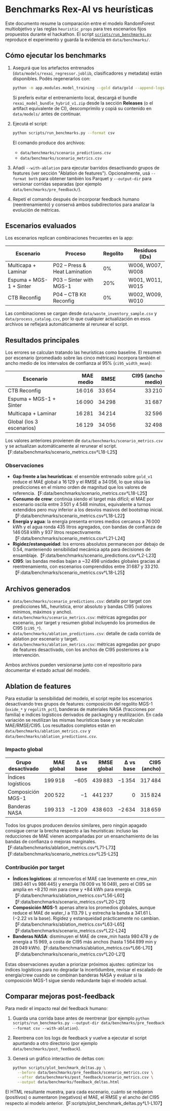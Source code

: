 # Benchmarks Rex-AI vs heurísticas

Este documento resume la comparación entre el modelo RandomForest multiobjetivo
y las reglas `heuristic_props` para tres escenarios fijos propuestos durante el
hackathon. El script [`scripts/run_benchmarks.py`](scripts/run_benchmarks.py)
reproduce el experimento y guarda la evidencia en `data/benchmarks/`.

## Cómo ejecutar los benchmarks

1. Asegurá que los artefactos entrenados (`data/models/rexai_regressor.joblib`,
   clasificadores y metadata) están disponibles. Podés regenerarlos con:

   ```bash
   python -m app.modules.model_training --gold data/gold --append-logs "data/logs/feedback_*.parquet"
   ```

   Si preferís evitar el entrenamiento local, descargá el bundle
   `rexai_model_bundle_hybrid_v1.zip` desde la sección **Releases** (o el
   artifact equivalente de CI), descomprimilo y copiá su contenido en
   `data/models/` antes de continuar.
2. Ejecutá el script:

   ```bash
   python scripts/run_benchmarks.py --format csv
   ```

   El comando produce dos archivos:

   - `data/benchmarks/scenario_predictions.csv`
   - `data/benchmarks/scenario_metrics.csv`

3. Añadí `--with-ablation` para ejecutar barridos desactivando grupos de
   features (ver sección "Ablation de features"). Opcionalmente, usá
   `--format both` para obtener también los Parquet y `--output-dir` para
   versionar corridas separadas (por ejemplo `data/benchmarks/pre_feedback/`).

4. Repetí el comando después de incorporar feedback humano (reentrenamiento) y
   conservá ambos subdirectorios para analizar la evolución de métricas.

## Escenarios evaluados

Los escenarios replican combinaciones frecuentes en la app:

| Escenario | Proceso | Regolito | Residuos (IDs) |
|-----------|---------|----------|----------------|
| Multicapa + Laminar | P02 – Press & Heat Lamination | 0% | W006, W007, W008 |
| Espuma + MGS-1 + Sinter | P03 – Sinter with MGS-1 | 20% | W001, W011, W015 |
| CTB Reconfig | P04 – CTB Kit Reconfig | 0% | W002, W009, W010 |

Las combinaciones se cargan desde `data/waste_inventory_sample.csv` y
`data/process_catalog.csv`, por lo que cualquier actualización en esos archivos
se reflejará automáticamente al rerunear el script.

## Resultados principales

Los errores se calculan tratando las heurísticas como baseline. El resumen por
escenario (promediado sobre las cinco métricas) incorpora también el ancho
medio de los intervalos de confianza al 95% (`ci95_width_mean`):

| Escenario | MAE medio | RMSE | CI95 (ancho medio) |
|-----------|----------:|-----:|-------------------:|
| CTB Reconfig | 16 016 | 33 654 | 33 210 |
| Espuma + MGS-1 + Sinter | 16 090 | 34 298 | 31 687 |
| Multicapa + Laminar | 16 281 | 34 214 | 32 596 |
| Global (los 3 escenarios) | 16 129 | 34 056 | 32 498 |

Los valores anteriores provienen de `data/benchmarks/scenario_metrics.csv` y se
actualizan automáticamente al rerunear el script.【F:data/benchmarks/scenario_metrics.csv†L18-L25】

### Observaciones

* **Gap frente a las heurísticas**: el ensemble entrenado sobre `gold_v1` reduce
  el MAE global a 16 129 y el RMSE a 34 056, lo que sitúa las predicciones en el
  mismo orden de magnitud que los valores de referencia.【F:data/benchmarks/scenario_metrics.csv†L18-L25】
* **Consumo de crew**: continúa siendo el target más difícil; el MAE por
  escenario oscila entre 3 501 y 4 548 minutos, equivalente a turnos extendidos
  pero muy inferior a los desvíos masivos del bootstrap inicial.【F:data/benchmarks/scenario_metrics.csv†L18-L22】
* **Energía y agua**: la energía presenta errores medios cercanos a 76 000 kWh y
  el agua ronda 435 litros agregados, con bandas de confianza de 146 058 kWh y
  937 litros respectivamente.【F:data/benchmarks/scenario_metrics.csv†L21-L24】
* **Rigidez/estanqueidad**: los errores absolutos permanecen por debajo de 0.54,
  manteniendo sensibilidad mecánica apta para decisiones de ensamblaje.【F:data/benchmarks/scenario_predictions.csv†L2-L23】
* **CI95**: las bandas medias bajan a ~32 498 unidades globales gracias al
  reentrenamiento, con escenarios comprendidos entre 31 687 y 33 210.【F:data/benchmarks/scenario_metrics.csv†L18-L25】

## Archivos generados

* `data/benchmarks/scenario_predictions.csv`: detalle por target con
  predicciones ML, heurística, error absoluto y bandas CI95 (valores mínimos,
  máximos y ancho).
* `data/benchmarks/scenario_metrics.csv`: métricas agregadas por escenario,
  por target y resumen global incluyendo los promedios de CI95 (`ci95_*`).
* `data/benchmarks/ablation_predictions.csv`: detalle de cada corrida de
  ablation por escenario y target.
* `data/benchmarks/ablation_metrics.csv`: métricas agregadas por grupo de
  features desactivado, con los anchos de CI95 posteriores a la intervención.

Ambos archivos pueden versionarse junto con el repositorio para documentar el
estado actual del modelo.

## Ablation de features

Para estudiar la sensibilidad del modelo, el script repite los escenarios
desactivando tres grupos de features: composición del regolito MGS-1
(`oxide_*` y `regolith_pct`), banderas de materiales NASA (fracciones por
familia) e índices logísticos derivados de packaging y reutilización. En cada
variación se reutilizan las mismas heurísticas base y se recalculan
MAE/RMSE/CI95. Los resultados completos están en
`data/benchmarks/ablation_metrics.csv` y `data/benchmarks/ablation_predictions.csv`.

### Impacto global

| Grupo desactivado | MAE global | Δ vs base | RMSE global | Δ vs base | CI95 (ancho) | Δ CI95 |
|-------------------|-----------:|----------:|------------:|----------:|-------------:|-------:|
| Índices logísticos | 199 918 | −605 | 439 883 | −1 354 | 317 484 | +1 659 |
| Composición MGS-1 | 200 522 | −1 | 441 237 | 0 | 315 824 | −1 |
| Banderas NASA | 199 313 | −1 209 | 438 603 | −2 634 | 318 659 | +2 834 |

Todos los grupos producen desvíos similares, pero ningún apagado consigue cerrar
la brecha respecto a las heurísticas: incluso las reducciones de MAE vienen
acompañadas por un ensanchamiento de las bandas de confianza o mejoras
marginales.【F:data/benchmarks/ablation_metrics.csv†L71-L73】【F:data/benchmarks/scenario_metrics.csv†L25-L25】

### Contribución por target

* **Índices logísticos**: al removerlos el MAE cae levemente en crew_min (983 461
  vs 986 445) y energía (16 009 vs 16 049), pero el CI95 se amplía en +8 210 min
  para crew y +84 kWh para energía.【F:data/benchmarks/ablation_metrics.csv†L56-L60】【F:data/benchmarks/scenario_metrics.csv†L20-L21】
* **Composición MGS-1**: apenas altera los promedios globales, aunque reduce el
  MAE de water_l a 113.79 L y estrecha la banda a 341.61 L (−2.22 vs la base).
  Rigidez y estanqueidad prácticamente no cambian.【F:data/benchmarks/ablation_metrics.csv†L63-L65】【F:data/benchmarks/scenario_metrics.csv†L22-L24】
* **Banderas NASA**: disminuyen el MAE de crew_min hasta 980 478 y de energía a
  15 969, a costa de CI95 más anchos (hasta 1 564 899 min y 28 049 kWh).【F:data/benchmarks/ablation_metrics.csv†L66-L70】【F:data/benchmarks/scenario_metrics.csv†L20-L21】

Estas observaciones ayudan a priorizar próximos ajustes: optimizar los índices
logísticos para no degradar la incertidumbre, revisar el escalado de energía/crew
cuando se combinan banderas NASA y evaluar si la composición MGS-1 sigue siendo
redundante bajo el modelo actual.

## Comparar mejoras post-feedback

Para medir el impacto real del feedback humano:

1. Guarda una corrida base antes de reentrenar (por ejemplo
   `python scripts/run_benchmarks.py --output-dir data/benchmarks/pre_feedback --format csv --with-ablation`).
2. Reentrena con los logs de feedback y vuelve a ejecutar el script apuntando a
   otro directorio (por ejemplo `data/benchmarks/post_feedback`).
3. Generá un gráfico interactivo de deltas con:

   ```bash
   python scripts/plot_benchmark_deltas.py \
     --before data/benchmarks/pre_feedback/scenario_metrics.csv \
     --after data/benchmarks/post_feedback/scenario_metrics.csv \
     --output data/benchmarks/feedback_deltas.html
   ```

El HTML resultante muestra, para cada escenario, cuánto se redujeron (positivos)
o aumentaron (negativos) el MAE, el RMSE y el ancho del CI95 respecto al modelo
anterior.【F:scripts/plot_benchmark_deltas.py†L1-L107】
